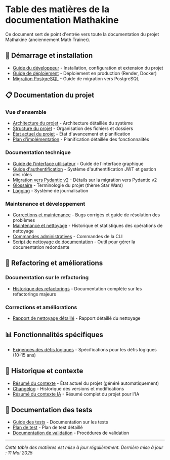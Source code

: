 # Table des matières de la documentation Mathakine

Ce document sert de point d'entrée vers toute la documentation du projet Mathakine (anciennement Math Trainer).

## 🚀 Démarrage et installation

- [Guide du développeur](GUIDE_DEVELOPPEUR.md) - Installation, configuration et extension du projet
- [Guide de déploiement](DEPLOYMENT_GUIDE.md) - Déploiement en production (Render, Docker)
- [Migration PostgreSQL](POSTGRESQL_MIGRATION.md) - Guide de migration vers PostgreSQL

## 📋 Documentation du projet

### Vue d'ensemble
- [Architecture du projet](ARCHITECTURE.md) - Architecture détaillée du système
- [Structure du projet](../STRUCTURE.md) - Organisation des fichiers et dossiers
- [État actuel du projet](PROJECT_STATUS.md) - État d'avancement et planification
- [Plan d'implémentation](IMPLEMENTATION_PLAN.md) - Planification détaillée des fonctionnalités

### Documentation technique
- [Guide de l'interface utilisateur](UI_GUIDE.md) - Guide de l'interface graphique
- [Guide d'authentification](AUTH_GUIDE.md) - Système d'authentification JWT et gestion des rôles
- [Migration vers Pydantic v2](PYDANTIC_V2_MIGRATION.md) - Détails sur la migration vers Pydantic v2
- [Glossaire](GLOSSARY.md) - Terminologie du projet (thème Star Wars)
- [Logging](LOGGING.md) - Système de journalisation

### Maintenance et développement
- [Corrections et maintenance](CORRECTIONS_ET_MAINTENANCE.md) - Bugs corrigés et guide de résolution des problèmes
- [Maintenance et nettoyage](MAINTENANCE_ET_NETTOYAGE.md) - Historique et statistiques des opérations de nettoyage
- [Commandes administratives](ADMIN_COMMANDS.md) - Commandes de la CLI
- [Script de nettoyage de documentation](../scripts/cleanup_doc.py) - Outil pour gérer la documentation redondante

## 📝 Refactoring et améliorations

### Documentation sur le refactoring
- [Historique des refactorings](HISTORIQUE_REFACTORING.md) - Documentation complète sur les refactorings majeurs

### Corrections et améliorations
- [Rapport de nettoyage détaillé](CLEANUP_REPORT.md) - Rapport détaillé du nettoyage

## 📊 Fonctionnalités spécifiques

- [Exigences des défis logiques](LOGIC_CHALLENGES_REQUIREMENTS.md) - Spécifications pour les défis logiques (10-15 ans)

## 📜 Historique et contexte

- [Résumé du contexte](CONTEXT.md) - État actuel du projet (généré automatiquement)
- [Changelog](CHANGELOG.md) - Historique des versions et modifications
- [Résumé du contexte IA](../ai_context_summary.md) - Résumé complet du projet pour l'IA

## 🧪 Documentation des tests

- [Guide des tests](../tests/README.md) - Documentation sur les tests
- [Plan de test](../tests/TEST_PLAN.md) - Plan de test détaillé
- [Documentation de validation](validation/README.md) - Procédures de validation

---

*Cette table des matières est mise à jour régulièrement. Dernière mise à jour : 11 Mai 2025* 